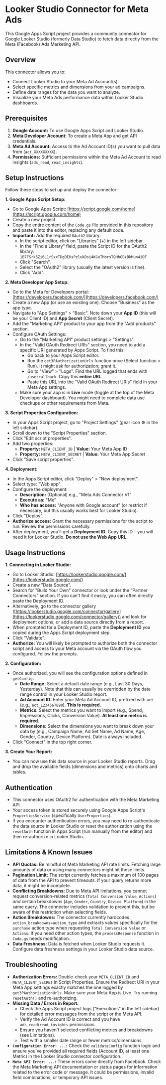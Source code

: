 # Looker Studio Connector for Meta Ads

This Google Apps Script project provides a community connector for Google Looker Studio (formerly Data Studio) to fetch data directly from the Meta (Facebook) Ads Marketing API.

## Overview

This connector allows you to:

*   Connect Looker Studio to your Meta Ad Account(s).
*   Select specific metrics and dimensions from your ad campaigns.
*   Define date ranges for the data you want to analyze.
*   Visualize your Meta Ads performance data within Looker Studio dashboards.

## Prerequisites

1.  **Google Account:** To use Google Apps Script and Looker Studio.
2.  **Meta Developer Account:** To create a Meta App and get API credentials.
3.  **Meta Ad Account:** Access to the Ad Account ID(s) you want to pull data from (`act_XXXXXXXXX`).
4.  **Permissions:** Sufficient permissions within the Meta Ad Account to read insights (`ads_read`, `read_insights`).

## Setup Instructions

Follow these steps to set up and deploy the connector:

**1. Google Apps Script Setup:**

*   Go to Google Apps Script: [https://script.google.com/home](https://script.google.com/home)
*   Create a new project.
*   Copy the entire content of the `Code.gs` file provided in this repository and paste it into the editor, replacing any default code.
*   **Important:** Add the required `OAuth2` library:
    *   In the script editor, click on "Libraries" (+) in the left sidebar.
    *   In the "Find a Library" field, paste the Script ID for the OAuth2 library: `1B7FSrk5Zi6L1rSxxTDgDEUsPzlukDsi4KGuTMorsTQHhGBzBkMun4iDF`
    *   Click "Search".
    *   Select the "OAuth2" library (usually the latest version is fine).
    *   Click "Add".

**2. Meta Developer App Setup:**

*   Go to the Meta for Developers portal: [https://developers.facebook.com/](https://developers.facebook.com/)
*   Create a new App (or use an existing one). Choose "Business" as the app type.
*   Navigate to "App Settings" > "Basic". Note down your **App ID** (this will be your Client ID) and **App Secret** (Client Secret).
*   Add the "Marketing API" product to your app from the "Add products" section.
*   Configure OAuth Settings:
    *   Go to the "Marketing API" product settings > "Settings".
    *   In the "Valid OAuth Redirect URIs" section, you need to add a specific URI generated by Apps Script. To find this:
        *   Go back to your Apps Script editor.
        *   Run the `get3PAuthorizationUrls` function once (Select function > Run). It might ask for authorization; grant it.
        *   Go to "View" > "Logs". Find the URL logged that ends with `/usercallback`. Copy this **entire URL**.
        *   Paste this URL into the "Valid OAuth Redirect URIs" field in your Meta App settings.
    *   Make sure your app is in **Live** mode (toggle at the top of the Meta Developer dashboard). You might need to complete data use checkups or other requirements from Meta.

**3. Script Properties Configuration:**

*   In your Apps Script project, go to "Project Settings" (gear icon ⚙️ in the left sidebar).
*   Scroll down to the "Script Properties" section.
*   Click "Edit script properties".
*   Add two properties:
    *   **Property:** `META_CLIENT_ID` | **Value:** Your Meta App ID
    *   **Property:** `META_CLIENT_SECRET` | **Value:** Your Meta App Secret
*   Click "Save script properties".

**4. Deployment:**

*   In the Apps Script editor, click "Deploy" > "New deployment".
*   Select type: "Web app".
*   Configure the deployment:
    *   **Description:** (Optional) e.g., "Meta Ads Connector V1"
    *   **Execute as:** "Me"
    *   **Who has access:** "Anyone with Google account" (or restrict if necessary, but this usually works best for Looker Studio).
*   Click "Deploy".
*   **Authorize access:** Grant the necessary permissions for the script to run. Review the permissions carefully.
*   After deployment, you'll get a **Deployment ID**. Copy this ID – you will need it for Looker Studio. **Do not use the Web App URL.**

## Usage Instructions

**1. Connecting in Looker Studio:**

*   Go to Looker Studio: [https://lookerstudio.google.com/](https://lookerstudio.google.com/)
*   Create a new "Data Source".
*   Search for "Build Your Own" connector or look under the "Partner Connectors" section. If you can't find it easily, you can often directly paste the Deployment ID.
*   Alternatively, go to the connector gallery ([https://lookerstudio.google.com/connector/gallery](https://lookerstudio.google.com/connector/gallery)) and look for deployment options, or add a data source directly from a report.
*   When prompted for a Deployment ID, paste the **Deployment ID** you copied during the Apps Script deployment step.
*   Click "Validate".
*   **Authorize:** You will likely be prompted to authorize both the connector script and access to your Meta account via the OAuth flow you configured. Follow the prompts.

**2. Configuration:**

*   Once authorized, you will see the configuration options defined in `getConfig`:
    *   **Date Range:** Select a default date range (e.g., Last 30 Days, Yesterday). Note that this can usually be overridden by the date range control in your Looker Studio report.
    *   **Ad Account ID:** Enter your Meta Ad Account ID, prefixed with `act_` (e.g., `act_1234567890`). **This is required.**
    *   **Metrics:** Select the metrics you want to import (e.g., Spend, Impressions, Clicks, Conversion Value). **At least one metric is required.**
    *   **Dimensions:** Select the dimensions you want to break down your data by (e.g., Campaign Name, Ad Set Name, Ad Name, Age, Gender, Country, Device Platform). Date is always included.
*   Click "Connect" in the top right corner.

**3. Create Your Report:**

*   You can now use this data source in your Looker Studio reports. Drag and drop the available fields (dimensions and metrics) onto charts and tables.

## Authentication

*   This connector uses OAuth2 for authentication with the Meta Marketing API.
*   Your access token is stored securely using Google Apps Script's `PropertiesService` (specifically `UserProperties`).
*   If you encounter authentication errors, you may need to re-authenticate the data source in Looker Studio or reset the authorization using the `resetAuth` function in Apps Script (run manually from the editor) and then re-authorize in Looker Studio.

## Limitations & Known Issues

*   **API Quotas:** Be mindful of Meta Marketing API rate limits. Fetching large amounts of data or using many connectors might hit these limits.
*   **Pagination Limit:** The script currently fetches a maximum of 100 pages of data from the API to prevent timeouts. If your query returns more data, it might be incomplete.
*   **Conflicting Breakdowns:** Due to Meta API limitations, you cannot request conversion-related metrics (`Total Conversion Value`, `Actions`) *and* certain breakdowns (`Age`, `Gender`, `Country`, `Device Platform`) in the same query. The connector includes validation to prevent this, but be aware of this restriction when selecting fields.
*   **Action Breakdowns:** The connector currently hardcodes `action_breakdowns=action_type` and extracts values specifically for the `purchase` action type when requesting `Total Conversion Value` or `Actions`. If you need other action types, the `processResponse` function in `Code.gs` needs modification.
*   **Data Freshness:** Data is fetched when Looker Studio requests it. Configure data freshness settings in your Looker Studio data source.

## Troubleshooting

*   **Authorization Errors:** Double-check your `META_CLIENT_ID` and `META_CLIENT_SECRET` in Script Properties. Ensure the Redirect URI in your Meta App settings exactly matches the one logged by `get3PAuthorizationUrls`. Make sure your Meta App is Live. Try running `resetAuth()` and re-authorizing.
*   **Missing Data / Errors in Report:**
    *   Check the Apps Script project logs ("Executions" in the left sidebar) for detailed error messages from the script or the Meta API.
    *   Verify the Ad Account ID is correct and you have `ads_read`/`read_insights` permissions.
    *   Ensure you haven't selected conflicting metrics and breakdowns (see Limitations).
    *   Test with a smaller date range or fewer metrics/dimensions.
*   **`Configuration Error: ...`:** Check the `validateConfig` function logic and ensure you've provided all required fields (Account ID, at least one Metric) in the Looker Studio connector configuration.
*   **`Meta API Error: ...`:** These errors come directly from Facebook. Check the Meta Marketing API documentation or status pages for information related to the error code or message. It could be permissions, invalid field combinations, or temporary API issues. 